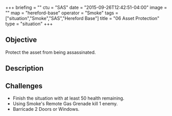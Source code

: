+++
briefing = ""
ctu = "SAS"
date = "2015-09-26T12:42:51-04:00"
image = ""
map = "hereford-base"
operator = "Smoke"
tags = ["situation","Smoke","SAS","Hereford Base"]
title = "06 Asset Protection"
type = "situation"
+++

<!--more-->

## Objective

Protect the asset from being assassinated.

## Description


## Challenges

* Finish the situation with at least 50 health remaining.
* Using Smoke's Remote Gas Grenade kill 1 enemy.
* Barricade 2 Doors or Windows.
